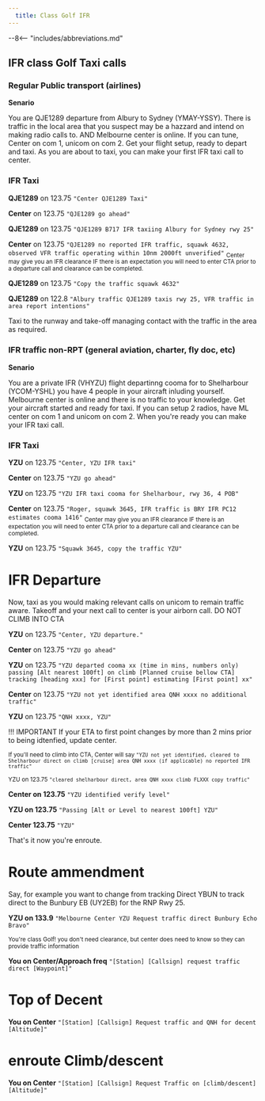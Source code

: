 ```yaml
---
  title: Class Golf IFR 
---
```


--8<-- "includes/abbreviations.md"

## IFR class Golf Taxi calls

### Regular Public transport (airlines)

**Senario**

You are QJE1289 departure from Albury to Sydney (YMAY-YSSY). There is traffic in the local area that you suspect may be a hazzard and intend on making radio calls to. AND Melbourne center is online. If you can tune, Center on com 1, unicom on com 2. Get your flight setup, ready to depart and taxi. As you are about to taxi, you can make your first IFR taxi call to center.

<h3>IFR Taxi</h3>

**QJE1289** on 123.75 `"Center QJE1289 Taxi"`

**Center** on 123.75 `"QJE1289 go ahead"`

**QJE1289** on 123.75 `"QJE1289 B717 IFR taxiing Albury for Sydney rwy 25"`

**Center** on 123.75 `"QJE1289 no reported IFR traffic, squawk 4632, observed VFR traffic operating within 10nm 2000ft unverified"` <Sub>Center may give you an IFR clearance IF there is an expectation you will need to enter CTA prior to a departure call and clearance can be completed.</Sub>

**QJE1289** on 123.75 `"Copy the traffic squawk 4632"`

**QJE1289** on 122.8 `"Albury traffic QJE1289 taxis rwy 25, VFR traffic in area report intentions"`

Taxi to the runway and take-off managing contact with the traffic in the area as required.


### IFR traffic non-RPT (general aviation, charter, fly doc, etc)

**Senario**

You are a private IFR (VHYZU) flight departinng cooma for to Shelharbour (YCOM-YSHL) you have 4 people in your aircraft inluding yourself. Melbourne center is online and there is no traffic to your knowledge. Get your aircraft started and ready for taxi. If you can setup 2 radios, have ML center on com 1 and unicom on com 2. When you're ready you can make your IFR taxi call.

<h3>IFR Taxi</h3>

**YZU** on 123.75 `"Center, YZU IFR taxi"`

**Center** on 123.75 `"YZU go ahead"`

**YZU** on 123.75 `"YZU IFR taxi cooma for Shelharbour, rwy 36, 4 POB"`

**Center** on 123.75 `"Roger, squawk 3645, IFR traffic is BRY IFR PC12 estimates cooma 1416"` <Sub>Center may give you an IFR clearance IF there is an expectation you will need to enter CTA prior to a departure call and clearance can be completed.</Sub>

**YZU** on 123.75 `"Squawk 3645, copy the traffic YZU"`

# IFR Departure


Now, taxi as you would making relevant calls on unicom to remain traffic aware. Takeoff and your next call to center is your airborn call. DO NOT CLIMB INTO CTA

**YZU** on 123.75 `"Center, YZU departure."`

**Center** on 123.75 `"YZU go ahead"`

**YZU** on 123.75 `"YZU departed cooma xx (time in mins, numbers only) passing [Alt nearest 100ft] on climb [Planned cruise bellow CTA] tracking [heading xxx] for [First point] estimating [First point] xx"`

**Center** on 123.75 `"YZU not yet identified area QNH xxxx no additional traffic"` 

**YZU** on 123.75 `"QNH xxxx, YZU"`

!!! IMPORTANT
    If your ETA to first point changes by more than 2 mins prior to being idtenfied, update center.

<Sub> If you'll need to climb into CTA, Center will say `"YZU not yet identified, cleared to Shelharbour direct on climb [cruise] area QNH xxxx (if applicable) no reported IFR traffic"`</Sub>

<Sub> YZU on 123.75 `"cleared shelharbour direct, area QNH xxxx climb FLXXX copy traffic"` </Sub>

**Center on 123.75** `"YZU identified verify level"`

**YZU on 123.75** `"Passing [Alt or Level to nearest 100ft] YZU"`

**Center 123.75** `"YZU"`

That's it now you're enroute.

# Route ammendment

Say, for example you want to change from tracking Direct YBUN to track direct to the Bunbury EB (UY2EB) for the RNP Rwy 25.

**YZU on 133.9** `"Melbourne Center YZU Request traffic direct Bunbury Echo Bravo"`

<sub>You're class Golf! you don't need clearance, but center does need to know so they can provide traffic information</sub>

**You on Center/Approach freq** `"[Station] [Callsign] request traffic direct [Waypoint]"`

# Top of Decent 

**You on Center** `"[Station] [Callsign] Request traffic and QNH for decent [Altitude]"`

# enroute Climb/descent

**You on Center** `"[Station] [Callsign] Request Traffic on [climb/descent] [Altitude]"`